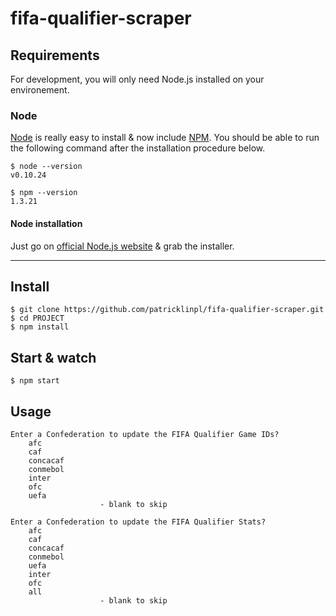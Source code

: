# fifa-qualifier-scraper

## Requirements

For development, you will only need Node.js installed on your environement.

### Node

[Node](http://nodejs.org/) is really easy to install & now include [NPM](https://npmjs.org/).
You should be able to run the following command after the installation procedure
below.

    $ node --version
    v0.10.24

    $ npm --version
    1.3.21

#### Node installation

Just go on [official Node.js website](http://nodejs.org/) & grab the installer.

---

## Install

    $ git clone https://github.com/patricklinpl/fifa-qualifier-scraper.git
    $ cd PROJECT
    $ npm install
 
## Start & watch

    $ npm start

## Usage

```
Enter a Confederation to update the FIFA Qualifier Game IDs?
    afc
    caf
    concacaf
    conmebol
    inter
    ofc
    uefa
                    - blank to skip

Enter a Confederation to update the FIFA Qualifier Stats?
    afc
    caf
    concacaf
    conmebol
    uefa
    inter
    ofc
    all
                    - blank to skip
```
